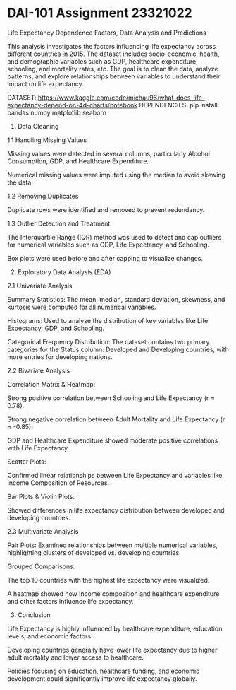 # DAI-101 Assignment 23321022
 
Life Expectancy Dependence Factors, Data Analysis and Predictions


This analysis investigates the factors influencing life expectancy across different countries in 2015. The dataset includes socio-economic, health, and demographic variables such as GDP, healthcare expenditure, schooling, and mortality rates, etc. The goal is to clean the data, analyze patterns, and explore relationships between variables to understand their impact on life expectancy.

DATASET: https://www.kaggle.com/code/michau96/what-does-life-expectancy-depend-on-4d-charts/notebook
DEPENDENCIES: pip install pandas numpy matplotlib seaborn

1. Data Cleaning
   

1.1 Handling Missing Values


Missing values were detected in several columns, particularly Alcohol Consumption, GDP, and Healthcare Expenditure.

Numerical missing values were imputed using the median to avoid skewing the data.

1.2 Removing Duplicates


Duplicate rows were identified and removed to prevent redundancy.

1.3 Outlier Detection and Treatment


The Interquartile Range (IQR) method was used to detect and cap outliers for numerical variables such as GDP, Life Expectancy, and Schooling.

Box plots were used before and after capping to visualize changes.

2. Exploratory Data Analysis (EDA)



2.1 Univariate Analysis


Summary Statistics: The mean, median, standard deviation, skewness, and kurtosis were computed for all numerical variables.

Histograms: Used to analyze the distribution of key variables like Life Expectancy, GDP, and Schooling.

Categorical Frequency Distribution: The dataset contains two primary categories for the Status column: Developed and Developing countries, with more entries for developing nations.

2.2 Bivariate Analysis


Correlation Matrix & Heatmap:

Strong positive correlation between Schooling and Life Expectancy (r ≈ 0.78).

Strong negative correlation between Adult Mortality and Life Expectancy (r ≈ -0.85).

GDP and Healthcare Expenditure showed moderate positive correlations with Life Expectancy.

Scatter Plots:

Confirmed linear relationships between Life Expectancy and variables like Income Composition of Resources.

Bar Plots & Violin Plots:

Showed differences in life expectancy distribution between developed and developing countries.

2.3 Multivariate Analysis


Pair Plots: Examined relationships between multiple numerical variables, highlighting clusters of developed vs. developing countries.

Grouped Comparisons:

The top 10 countries with the highest life expectancy were visualized.

A heatmap showed how income composition and healthcare expenditure and other factors influence life expectancy.

3. Conclusion



Life Expectancy is highly influenced by healthcare expenditure, education levels, and economic factors.

Developing countries generally have lower life expectancy due to higher adult mortality and lower access to healthcare.

Policies focusing on education, healthcare funding, and economic development could significantly improve life expectancy globally.

